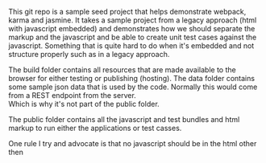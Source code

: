 This git repo is a sample seed project that helps demonstrate webpack, karma and jasmine.
It takes a sample project from a legacy approach (html with javascript embedded) and demonstrates how 
we should separate the markup and the javascript and be able to create unit test cases against the javascript.
Something that is quite hard to do when it's embedded and not structure properly such as in a legacy approach.

The build folder contains all resources that are made available to the browser for either testing or publishing (hosting).
The data folder contains some sample json data that is used by the code.  Normally this would come from a REST endpoint from the server.  
Which is why it's not part of the public folder.

The public folder contains all the javascript and test bundles and html markup to run either the applications or test casses.

One rule I try and advocate is that no javascript should be in the html other then <script> includes.

Each application should have and maintain its' own folder and test (jasmine spec) files.
Also, in order to bootstrap the application, we should also have a index.js file.  
This file is used to simply start executing javascript on startup.

The /src folder contains all javascript and test source files.

The /test_index.js is a *magic* file which will fetch and import all spec files and help generate a simple one file output of all tests.
This is done for performance reasons vs having 1 to 1 test-output files.

building as 1 output test file for 16 tests takes on average 1649ms
running as 1 output test file for 16 tests takes on average  (0.085 secs / 0.071 secs)

building as 4 output test files (one per class) for 16 tests takes on average 2670ms
running as 4 output test files (one per class) for 16 tests takes on average (0.084 secs / 0.068 secs)

As you can see, we don't really gain much on running the test cases one way or the other; but building has a significant performance improvement building to one file vs 1 per class.



Available commands:
npm run build:prod
    - The above command will build the source code for production use.  Creating all bundles required.
npm run build:test
    - The above command will build and package up all the test cases and their source dependencies.
npm run test
    - The above command will run all test cases found in the test folder.
    - Will generate a report indicating success/failure of code based on jasmine test specificiations.
npm run start
    - The above command will run a dev server instance and serve
    - Will start the dev server instance and make your pages available for browser.

